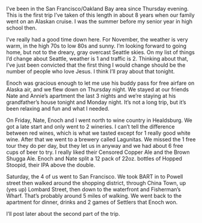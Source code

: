 I’ve been in the San Francisco/Oakland Bay area since Thursday evening.
This is the first trip I’ve taken of this length in about 8 years when
our family went on an Alaskan cruise. I was the summer before my senior
year in high school then.

I’ve really had a good time down here. For November, the weather is very
warm, in the high 70s to low 80s and sunny. I’m looking forward to going
home, but not to the dreary, gray overcast Seattle skies. On my list of
things I’d change about Seattle, weather is 1 and traffic is 2. Thinking
about that, I’ve just been convicted that the first thing I would change
should be the number of people who love Jesus. I think I’ll pray about
that tonight.

Enoch was gracious enough to let me use his buddy pass for free airfare
on Alaska air, and we flew down on Thursday night. We stayed at our
friends Nate and Annie’s apartment the last 3 nights and we’re staying
at his grandfather’s house tonight and Monday night. It’s not a long
trip, but it’s been relaxing and fun and what I needed.

On Friday, Nate, Enoch and I went north to wine country in Healdsburg.
We got a late start and only went to 2 wineries. I can’t tell the
difference between red wines, which is what we tasted except for 1
really good white wine. After that we went to a brewery called
Lagunitas. We missed the 1 free tour they do per day, but they let us in
anyway and we had about 6 free cups of beer to try. I really liked their
Censored Copper Ale and the Brown Shugga Ale. Enoch and Nate split a 12
pack of 22oz. bottles of Hopped Stoopid, their IPA above the double.

Saturday, the 4 of us went to San Francisco. We took BART in to Powell
street then walked around the shopping district, through China Town, up
(yes up) Lombard Street, then down to the waterfront and Fisherman’s
Wharf. That’s probably around 5 miles of walking. We went back to the
apartment for dinner, drinks and 2 games of Settlers that Enoch won.

I’ll post later about the second part of the trip.
